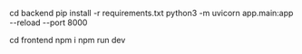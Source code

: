 cd backend
pip install -r requirements.txt
python3 -m uvicorn app.main:app --reload --port 8000

cd frontend
npm i 
npm run dev
